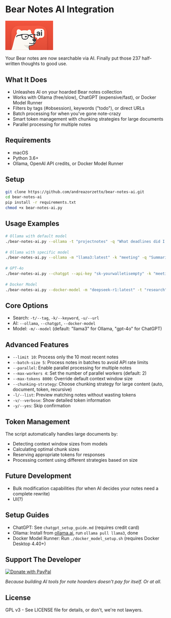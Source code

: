 # Bear Notes AI Integration

<img src="bear-ai-logo.png" alt="Bear AI Logo" width="150"/>

Your Bear notes are now searchable via AI. Finally put those 237 half-written thoughts to good use.

## What It Does

- Unleashes AI on your hoarded Bear notes collection
- Works with Ollama (free/slow), ChatGPT (expensive/fast), or Docker Model Runner
- Filters by tags (#obsession), keywords ("todo"), or direct URLs
- Batch processing for when you've gone note-crazy
- Smart token management with chunking strategies for large documents
- Parallel processing for multiple notes

## Requirements

- macOS
- Python 3.6+
- Ollama, OpenAI API credits, or Docker Model Runner

## Setup

```bash
git clone https://github.com/andreazorzetto/bear-notes-ai.git
cd bear-notes-ai
pip install -r requirements.txt
chmod +x bear-notes-ai.py
```

## Usage Examples

```bash
# Ollama with default model
./bear-notes-ai.py --ollama -t "projectnotes" -q "What deadlines did I ignore?"

# Ollama with specific model
./bear-notes-ai.py --ollama -m "llama3:latest" -k "meeting" -q "Summarize these meeting notes"

# GPT-4o
./bear-notes-ai.py --chatgpt --api-key "sk-yourwalletisempty" -k "meeting" -q "Summarize those meetings zoom transcribed for me"

# Docker Model
./bear-notes-ai.py --docker-model -m "deepseek-r1:latest" -t "research" -q "What did I discover?"
```

## Core Options

- Search: `-t/--tag`, `-k/--keyword`, `-u/--url`  
- AI: `--ollama`, `--chatgpt`, `--docker-model`
- Model: `-m/--model` (default: "llama3" for Ollama, "gpt-4o" for ChatGPT)

## Advanced Features

- `--limit 10`: Process only the 10 most recent notes
- `--batch-size 5`: Process notes in batches to avoid API rate limits
- `--parallel`: Enable parallel processing for multiple notes
- `--max-workers 4`: Set the number of parallel workers (default: 2)
- `--max-tokens 8000`: Override default context window size
- `--chunking-strategy`: Choose chunking strategy for large content (auto, document, token, recursive)
- `-l/--list`: Preview matching notes without wasting tokens
- `-v/--verbose`: Show detailed token information
- `-y/--yes`: Skip confirmation

## Token Management

The script automatically handles large documents by:

- Detecting context window sizes from models
- Calculating optimal chunk sizes
- Reserving appropriate tokens for responses
- Processing content using different strategies based on size

## Future Development

- Bulk modification capabilities (for when AI decides your notes need a complete rewrite)
- UI(?)
  
## Setup Guides

- ChatGPT: See `chatgpt_setup_guide.md` (requires credit card)
- Ollama: Install from [ollama.ai](https://ollama.ai), run `ollama pull llama3`, done
- Docker Model Runner: Run `./docker_model_setup.sh` (requires Docker Desktop 4.40+)

## Support The Developer

<a href="https://www.paypal.com/donate/?business=vim-double6e@icloud.com&no_recurring=0&item_name=Support+Bear+Notes+AI+Development&currency_code=USD">
  <img src="https://img.shields.io/badge/PayPal-Buy%20me%20coffee%20to%20maintain%20my%20caffeine%20hallucinations-blue?style=for-the-badge&logo=paypal" alt="Donate with PayPal" />
</a>

*Because building AI tools for note hoarders doesn't pay for itself. Or at all.*

## License

GPL v3 - See LICENSE file for details, or don't, we're not lawyers.
